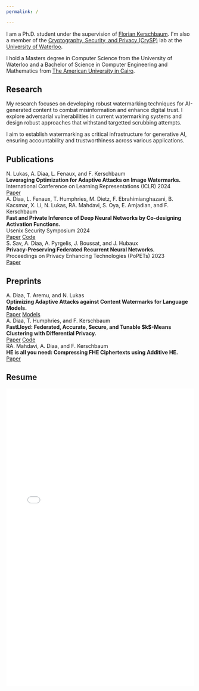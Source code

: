 ```yaml
---
permalink: /

---
```


<div class="intro-section">
  <p>I am a Ph.D. student under the supervision of <a href="https://cs.uwaterloo.ca/~fkerschb/" target="_blank">Florian Kerschbaum</a>. I'm also a member of the <a href="https://crysp.uwaterloo.ca" target="_blank">Cryptography, Security, and Privacy (CrySP)</a> lab at the <a href="https://uwaterloo.ca" target="_blank">University of Waterloo</a>.</p>

  <p>I hold a Masters degree in Computer Science from the University of Waterloo and a Bachelor of Science in Computer Engineering and Mathematics from <a href="https://www.aucegypt.edu" target="_blank">The American University in Cairo</a>.</p>
</div>

## Research

<div class="research-summary">
  <p>My research focuses on developing robust watermarking techniques for AI-generated content to combat misinformation and enhance digital trust. I explore adversarial vulnerabilities in current watermarking systems and design robust approaches that withstand targetted scrubbing attempts.</p>
  
  <p>I aim to establish watermarking as critical infrastructure for generative AI, ensuring accountability and trustworthiness across various applications.</p>
</div>

## Publications

<div class="publication-item">
  <div class="author-list">
    N. Lukas, <span class="author-highlight">A. Diaa</span>, L. Fenaux, and F. Kerschbaum
  </div>
  <strong>Leveraging Optimization for Adaptive Attacks on Image Watermarks.</strong>
  <div>International Conference on Learning Representations (ICLR) <span class="pub-year">2024</span></div>
  <div class="publication-links">
    <a href="https://openreview.net/forum?id=O9PArxKLe1" class="paper-link">Paper</a>
  </div>
</div>

<div class="publication-item">
  <div class="author-list">
    <span class="author-highlight">A. Diaa</span>, L. Fenaux, T. Humphries, M. Dietz, F. Ebrahimianghazani, B. Kacsmar, X. Li, N. Lukas, RA. Mahdavi, S. Oya, E. Amjadian, and F. Kerschbaum
  </div>
  <strong>Fast and Private Inference of Deep Neural Networks by Co-designing Activation Functions.</strong>
  <div>Usenix Security Symposium <span class="pub-year">2024</span></div>
  <div class="publication-links">
    <a href="https://www.usenix.org/system/files/sec24summer-prepub-373-diaa.pdf" class="paper-link">Paper</a>
    <a href="https://github.com/LucasFenaux/PILLAR-ESPN" class="code-link">Code</a>
  </div>
</div>

<div class="publication-item">
  <div class="author-list">
    S. Sav, <span class="author-highlight">A. Diaa</span>, A. Pyrgelis, J. Boussat, and J. Hubaux
  </div>
  <strong>Privacy-Preserving Federated Recurrent Neural Networks.</strong>
  <div>Proceedings on Privacy Enhancing Technologies (PoPETs) <span class="pub-year">2023</span></div>
  <div class="publication-links">
    <a href="https://petsymposium.org/popets/2023/popets-2023-0122.pdf" class="paper-link">Paper</a>
  </div>
</div>

## Preprints
<div class="publication-item">
  <div class="author-list">
    <span class="author-highlight">A. Diaa</span>, T. Aremu, and N. Lukas
  </div>
  <strong>Optimizing Adaptive Attacks against Content Watermarks for Language Models.</strong>
  <div class="publication-links">
    <a href="https://arxiv.org/abs/2410.02440" class="paper-link">Paper</a>
    <a href="https://huggingface.co/collections/DDiaa/watermark-removing-paraphrasers-673e3f01fcceafaa2da7e0cf" class="code-link">Models</a>
  </div>
</div>

<div class="publication-item">
  <div class="author-list">
    <span class="author-highlight">A. Diaa</span>, T. Humphries, and F. Kerschbaum
  </div>
  <strong>FastLloyd: Federated, Accurate, Secure, and Tunable $k$-Means Clustering with Differential Privacy.</strong>
  <div class="publication-links">
    <a href="https://arxiv.org/abs/2405.02437" class="paper-link">Paper</a>
    <a href="https://github.com/D-Diaa/FastLloyd" class="code-link">Code</a>
  </div>
</div>

<div class="publication-item">
  <div class="author-list">
    RA. Mahdavi, <span class="author-highlight">A. Diaa</span>, and F. Kerschbaum
  </div>
  <strong>HE is all you need: Compressing FHE Ciphertexts using Additive HE.</strong>
  <div class="publication-links">
    <a href="https://arxiv.org/abs/2303.09043" class="paper-link">Paper</a>
  </div>
</div>

## Resume

<div class="pdf-container">
    <iframe src="{{ site.baseurl }}/assets/resume.pdf" width="100%" height="800px" style="border: none;">
        This browser does not support PDFs. Please download the PDF to view it: 
        <a href="{{ site.baseurl }}/assets/resume.pdf" class="paper-link">Download PDF</a>.
    </iframe>
</div>

<!-- ## Posts

{% for post in site.posts %}
- [{{ post.title }}]({{ post.url }})
{% endfor %} -->
